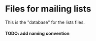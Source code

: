 # Files for mailing lists
This is the "database" for the lists files.

#### TODO: add naming convention
